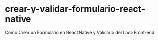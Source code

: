 # crear-y-validar-formulario-react-native
Como Crear un Formulario en React Native y Validarlo del Lado Front-end
